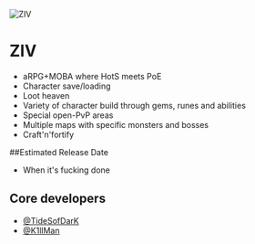 ![ZIV](http://puu.sh/oAW5K/bc0f8bd2b4.jpg)
# ZIV
 - aRPG+MOBA where HotS meets PoE
 - Character save/loading
 - Loot heaven
 - Variety of character build through gems, runes and abilities
 - Special open-PvP areas
 - Multiple maps with specific monsters and bosses
 - Craft'n'fortify

##Estimated Release Date 
 - When it's fucking done

## Core developers
 - [@TideSofDarK](https://github.com/TideSofDarK)
 - [@K1llMan](https://github.com/K1llMan)
